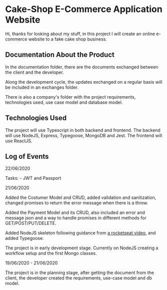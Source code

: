 # Cake-Shop E-Commerce Application Website

Hi, thanks for looking about my stuff, in this project I will create an online e-commerce website to a fake cake shop business. 

## Documentation About the Product

In the documentation folder, there are the documents exchanged between the client and the developer.

Along the development cycle, the updates exchanged on a regular basis will be included in an exchanges folder.

There is also a company's folder with the project requirements, technologies used, use case model and database model.

## Technologies Used

The project will use Typescript in both backend and frontend. 
The backend will use NodeJS, Express, Typegoose, MongoDB and Jest.
The frontend will use ReactJS.

## Log of Events

22/06/2020

Tasks: - JWT and Passport

21/06/2020

Added the Costumer Model and CRUD, added validation and sanitization, changed promises to return the error message when there is a throw.

Added the Payment Model and its CRUD, also included an error and message json and a way to handle promises in different methods for GET/POST/PUT/DELETE.

Added NodeJS skeleton following guidance from [a rocketseat video](https://tinyurl.com/y7yappfd), and added Typegoose.

The project is in early development stage. Currently on NodeJS creating a workflow setup and the first Mongo classes.

19/06/2020 - 21/06/2020

The project is in the planning stage, after getting the document from the client, the developer created the requirements, use-case model and db model.
